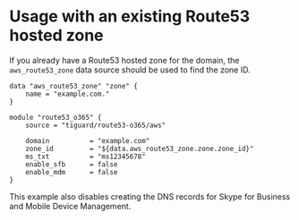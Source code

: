 # Usage with an existing Route53 hosted zone

If you already have a Route53 hosted zone for the domain, the `aws_route53_zone` data source should be used to find the zone ID.

```hcl
data "aws_route53_zone" "zone" {
    name = "example.com."
}

module "route53_o365" {
    source = "tiguard/route53-o365/aws"

    domain          = "example.com"
    zone_id         = "${data.aws_route53_zone.zone.zone_id}"
    ms_txt          = "ms12345678"
    enable_sfb      = false
    enable_mdm      = false
}
```

This example also disables creating the DNS records for Skype for Business and Mobile Device Management.
